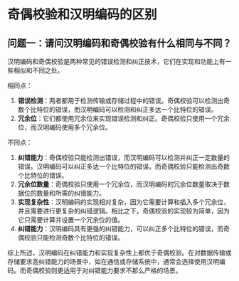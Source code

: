 # 奇偶校验和汉明编码的区别

## 问题一：请问汉明编码和奇偶校验有什么相同与不同？

汉明编码和奇偶校验是两种常见的错误检测和纠正技术，它们在实现和功能上有一些相似和不同之处。

相同点：
1. **错误检测**：两者都用于检测传输或存储过程中的错误。奇偶校验可以检测出奇数个比特位的错误，而汉明编码可以检测和纠正多达一个比特位的错误。
2. **冗余位**：它们都使用冗余位来实现错误检测和纠正。奇偶校验只使用一个冗余位，而汉明编码使用多个冗余位。

不同点：
1. **纠错能力**：奇偶校验只能检测出错误，而汉明编码可以检测并纠正一定数量的错误。汉明编码可以纠正多达一个比特位的错误，而奇偶校验只能检测出奇数个比特位的错误。
2. **冗余位数量**：奇偶校验只使用一个冗余位，而汉明编码的冗余位数量取决于数据位的数量和所需的纠错能力。
3. **实现复杂性**：汉明编码的实现相对复杂，因为它需要计算和插入多个冗余位，并且需要进行更复杂的纠错逻辑。相比之下，奇偶校验的实现较为简单，因为它只需要计算并设置一个冗余位的值。
4. **纠错能力**：汉明编码具有更强的纠错能力，可以纠正多个比特位的错误，而奇偶校验只能检测奇数个比特位的错误。

综上所述，汉明编码在纠错能力和实现复杂性上都优于奇偶校验。在对数据传输或存储要求高纠错能力的场景中，如在通信或存储系统中，通常会选择使用汉明编码。而奇偶校验则更适用于对纠错能力要求不那么严格的场景。